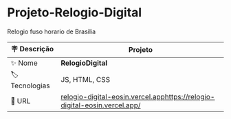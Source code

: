 # Projeto-Relogio-Digital
Relogio fuso horario de Brasilia 

| :placard: Descrição |  Projeto    |
| -------------  | --- |
| :sparkles: Nome        | **RelogioDigital**
| :label: Tecnologias | JS, HTML, CSS
| :rocket: URL         | [relogio-digital-eosin.vercel.app](https://relogio-digital-eosin.vercel.app/)https://relogio-digital-eosin.vercel.app/
